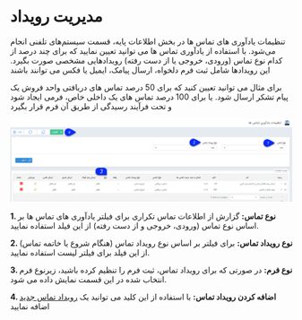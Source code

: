# مدیریت رویداد 

تنظیمات یادآوری های تماس ها در بخش اطلاعات پایه، قسمت سیستم‌های تلفنی انجام می‌شود. با استفاده از یادآوری تماس ها می توانید تعیین نمایید که برای چند درصد از کدام نوع تماس (ورودی، خروجی یا از دست رفته) رویدادهایی مشخصی صورت بگیرد. این رویدادها شامل ثبت فرم دلخواه، ارسال پیامک، ایمیل یا فکس می توانند باشند

برای مثال می توانید تعیین کنید که برای 50 درصد تماس های دریافتی واحد فروش یک پیام تشکر ارسال شود. یا برای 100 درصد تماس های یک داخلی خاص، فرمی ایجاد شود و تحت فرآیند رسیدگی از طریق آن فرم قرار بگیرد

![](Callsnotificationsettings.png)

**1. نوع تماس:** گزارش از اطلاعات تماس تکراری  برای فیلتر یادآوری های تماس ها بر اساس نوع تماس (ورودی، خروجی و از دست رفته) از این فیلد استفاده نمایید.

**2. نوع رویداد تماس:** برای فیلتر بر اساس نوع رویداد تماس (هنگام شروع یا خاتمه تماس) از این فیلد برای فیلتر لیست استفاده نمایید.

**3. نوع فرم:** در صورتی که برای رویداد تماس، ثبت فرم را تنظیم کرده باشید، زیرنوع فرم انتخاب شده در این قسمت نمایش داده می شود. 

**4. اضافه کردن رویداد تماس:** با استفاده از این کلید می توانید یک [رویداد تماس جدید](https://github.com/1stco/PayamGostarDocs/blob/master/help%202.5.4/Basic-Information/Telephone-systems/Call-reminder-settings/Add-contact-event/Add-contact-event.md) اضافه نمایید
